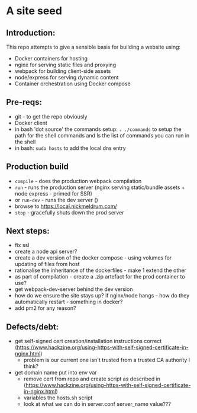 # A site seed

## Introduction:

This repo attempts to give a sensible basis for building a website using:

 * Docker containers for hosting
 * nginx for serving static files and proxying
 * webpack for building client-side assets
 * node/express for serving dynamic content
 * Container orchestration using Docker compose

## Pre-reqs:
 * git - to get the repo obviously
 * Docker client
 * in bash 'dot source' the commands setup: `. ./commands` to setup the path for the shell commands and ls the list of commands you can run in the shell
 * in bash: `sudo hosts` to add the local dns entry

## Production build
 * `compile` - does the production webpack compilation
 * `run` - runs the production server (nginx serving static/bundle assets + node express - primed for SSR)
 * or `run-dev` - runs the dev server ()
 * browse to https://local.nickmeldrum.com/
 * `stop` - gracefully shuts down the prod server

## Next steps:
 * fix ssl
 * create a node api server?
 * create a dev version of the docker compose - using volumes for updating of files from host
 * rationalise the inheritance of the dockerfiles - make 1 extend the other
 * as part of compilation - create a .zip artefact for the prod container to use?
 * get webpack-dev-server behind the dev version
 * how do we ensure the site stays up? if nginx/node hangs - how do they automatically restart - something in docker?
 * add pm2 for any reason?

## Defects/debt:
 * get self-signed cert creation/installation instructions correct (https://www.hackzine.org/using-https-with-self-signed-certificate-in-nginx.html)
   * problem is our current one isn't trusted from a trusted CA authority I think?
 * get domain name put into env var
   * remove cert from repo and create script as described in (https://www.hackzine.org/using-https-with-self-signed-certificate-in-nginx.html)
   * variables the hosts.sh script
   * look at what we can do in server.conf server_name value???
